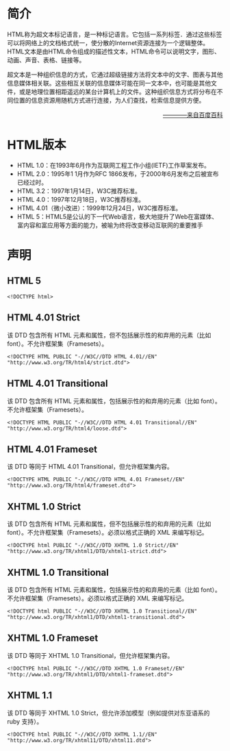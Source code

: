 <!--
 * @Author       : HyFun
 * @Date         : 2021-01-21 15:54:53
 * @Description  : 初识html
 * @LastEditors  : HyFun
 * @LastEditTime : 2021-01-21 16:05:23
-->

# 简介
HTML称为超文本标记语言，是一种标记语言。它包括一系列标签．通过这些标签可以将网络上的文档格式统一，使分散的Internet资源连接为一个逻辑整体。HTML文本是由HTML命令组成的描述性文本，HTML命令可以说明文字，图形、动画、声音、表格、链接等。 

超文本是一种组织信息的方式，它通过超级链接方法将文本中的文字、图表与其他信息媒体相关联。这些相互关联的信息媒体可能在同一文本中，也可能是其他文件，或是地理位置相距遥远的某台计算机上的文件。这种组织信息方式将分布在不同位置的信息资源用随机方式进行连接，为人们查找，检索信息提供方便。

<p style="text-align:right;"><a href="https://baike.baidu.com/item/HTML/97049?fr=aladdin">————来自百度百科</a></p>

# HTML版本
- HTML 1.0：在1993年6月作为互联网工程工作小组(IETF)工作草案发布。 
- HTML 2.0：1995年1 1月作为RFC 1866发布，于2000年6月发布之后被宣布已经过时。 
- HTML 3.2：1997年1月14日，W3C推荐标准。
- HTML 4.0：1997年12月18日，W3C推荐标准。 
- HTML 4.01（微小改进）：1999年12月24日，W3C推荐标准。 
- HTML 5：HTML5是公认的下一代Web语言，极大地提升了Web在富媒体、富内容和富应用等方面的能力，被喻为终将改变移动互联网的重要推手

# 声明

## HTML 5
```
<!DOCTYPE html>
```
## HTML 4.01 Strict
该 DTD 包含所有 HTML 元素和属性，但不包括展示性的和弃用的元素（比如 font）。不允许框架集（Framesets）。
```
<!DOCTYPE HTML PUBLIC "-//W3C//DTD HTML 4.01//EN" "http://www.w3.org/TR/html4/strict.dtd">
```
## HTML 4.01 Transitional
该 DTD 包含所有 HTML 元素和属性，包括展示性的和弃用的元素（比如 font）。不允许框架集（Framesets）。
```
<!DOCTYPE HTML PUBLIC "-//W3C//DTD HTML 4.01 Transitional//EN" "http://www.w3.org/TR/html4/loose.dtd">
```
## HTML 4.01 Frameset
该 DTD 等同于 HTML 4.01 Transitional，但允许框架集内容。
```
<!DOCTYPE HTML PUBLIC "-//W3C//DTD HTML 4.01 Frameset//EN" "http://www.w3.org/TR/html4/frameset.dtd">
```
## XHTML 1.0 Strict
该 DTD 包含所有 HTML 元素和属性，但不包括展示性的和弃用的元素（比如 font）。不允许框架集（Framesets）。必须以格式正确的 XML 来编写标记。
```
<!DOCTYPE html PUBLIC "-//W3C//DTD XHTML 1.0 Strict//EN" "http://www.w3.org/TR/xhtml1/DTD/xhtml1-strict.dtd">
```
## XHTML 1.0 Transitional
该 DTD 包含所有 HTML 元素和属性，包括展示性的和弃用的元素（比如 font）。不允许框架集（Framesets）。必须以格式正确的 XML 来编写标记。
```
<!DOCTYPE html PUBLIC "-//W3C//DTD XHTML 1.0 Transitional//EN" "http://www.w3.org/TR/xhtml1/DTD/xhtml1-transitional.dtd">
```

## XHTML 1.0 Frameset
该 DTD 等同于 XHTML 1.0 Transitional，但允许框架集内容。
```
<!DOCTYPE html PUBLIC "-//W3C//DTD XHTML 1.0 Frameset//EN" "http://www.w3.org/TR/xhtml1/DTD/xhtml1-frameset.dtd">
```
## XHTML 1.1
该 DTD 等同于 XHTML 1.0 Strict，但允许添加模型（例如提供对东亚语系的 ruby 支持）。
```
<!DOCTYPE html PUBLIC "-//W3C//DTD XHTML 1.1//EN" "http://www.w3.org/TR/xhtml11/DTD/xhtml11.dtd">
```